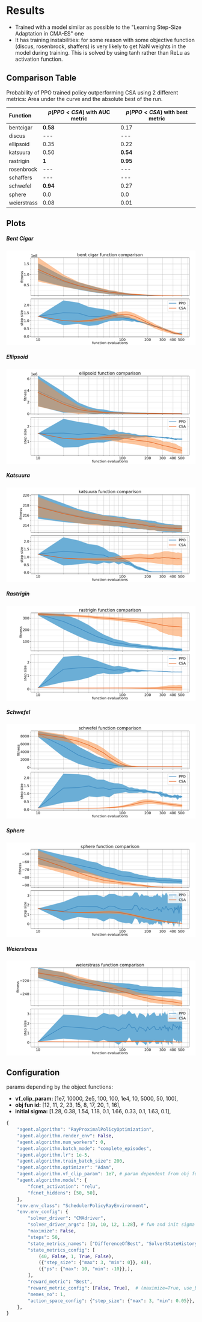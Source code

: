 # Results

* Trained with a model similar as possible to the "Learning Step-Size Adaptation in CMA-ES" one
* It has training instabilities: for some reason with some objective function (discus, rosenbrock, shaffers) is very likely to get NaN weights in the model during training. This is solved by using tanh rather than ReLu as activation function.

## Comparison Table

Probability of PPO trained policy outperforming CSA using 2 different metrics: Area under the curve and the absolute best of the run.

| Function    | $p(PPO < CSA)$ with AUC metric | $p(PPO < CSA)$ with best metric |
| :---------- | ------------------------------ | ------------------------------- |
| bentcigar   | **0.58**                       | 0.17                            |
| discus      | ---                            | ---                             |
| ellipsoid   | 0.35                           | 0.22                            |
| katsuura    | 0.50                           | **0.54**                        |
| rastrigin   | **1**                          | **0.95**                        |
| rosenbrock  | ---                            | ---                             |
| schaffers   | ---                            | ---                             |
| schwefel    | **0.94**                       | 0.27                            |
| sphere      | 0.0                            | 0.0                             |
| weierstrass | 0.08                           | 0.01                            |

## Plots

##### Bent Cigar

![](bentcigar/bent_cigar_function_comparison.png)

##### Ellipsoid

![](ellipsoid/ellipsoid_function_comparison.png)

##### Katsuura

![](katsuura/katsuura_function_comparison.png)

##### Rastrigin

![](rastrigin/rastrigin_function_comparison.png)

##### Schwefel

![](schwefel/schwefel_function_comparison.png)

##### Sphere

![](sphere/sphere_function_comparison.png)

##### Weierstrass

![](weierstrass/weierstrass_function_comparison.png)

## Configuration

params depending by the object functions: 
- **vf_clip_param:** [1e7, 10000, 2e5, 100, 100, 1e4, 10, 5000, 50, 100],
- **obj fun id:** [12, 11, 2, 23, 15, 8, 17, 20, 1, 16],
- **initial sigma:** [1.28, 0.38, 1.54, 1.18, 0.1, 1.66, 0.33, 0.1, 1.63, 0.1],

```python
{
    "agent.algorithm": "RayProximalPolicyOptimization",
    "agent.algorithm.render_env": False,
    "agent.algorithm.num_workers": 0,
    "agent.algorithm.batch_mode": "complete_episodes",
    "agent.algorithm.lr": 1e-5,
    "agent.algorithm.train_batch_size": 200,
    "agent.algorithm.optimizer": "Adam",
    "agent.algorithm.vf_clip_param": 1e7, # param dependent from obj fun
    "agent.algorithm.model": {
        "fcnet_activation": "relu",
        "fcnet_hiddens": [50, 50],
    },
    "env.env_class": "SchedulerPolicyRayEnvironment",
    "env.env_config": {
        "solver_driver": "CMAdriver",
        "solver_driver_args": [10, 10, 12, 1.28], # fun and init sigma dependent by the obj fun
        "maximize": False,
        "steps": 50,
        "state_metrics_names": ["DifferenceOfBest", "SolverStateHistory", "SolverState"],
        "state_metrics_config": [
            (40, False, 1, True, False),
            ({"step_size": {"max": 3, "min": 0}}, 40),
            ({"ps": {"max": 10, "min": -10}},),
        ],
        "reward_metric": "Best",
        "reward_metric_config": [False, True],  # (maximize=True, use_best_of_run=False)
        "memes_no": 1,
        "action_space_config": {"step_size": {"max": 3, "min": 0.05}},
    },
}
```

